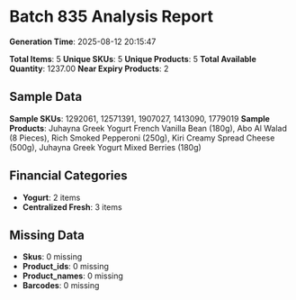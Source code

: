 # Batch 835 Analysis Report

**Generation Time**: 2025-08-12 20:15:47

**Total Items**: 5
**Unique SKUs**: 5
**Unique Products**: 5
**Total Available Quantity**: 1237.00
**Near Expiry Products**: 2

## Sample Data
**Sample SKUs**: 1292061, 12571391, 1907027, 1413090, 1779019
**Sample Products**: Juhayna Greek Yogurt French Vanilla Bean (180g), Abo Al Walad (8 Pieces), Rich Smoked Pepperoni (250g), Kiri Creamy Spread Cheese (500g), Juhayna Greek Yogurt Mixed Berries (180g)

## Financial Categories
- **Yogurt**: 2 items
- **Centralized Fresh**: 3 items

## Missing Data
- **Skus**: 0 missing
- **Product_ids**: 0 missing
- **Product_names**: 0 missing
- **Barcodes**: 0 missing
